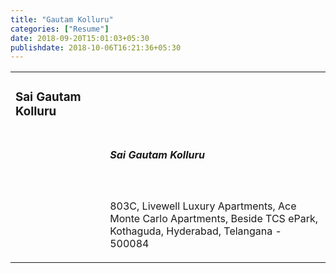 ```yaml
---
title: "Gautam Kolluru"
categories: ["Resume"]
date: 2018-09-20T15:01:03+05:30
publishdate: 2018-10-06T16:21:36+05:30
---
```


<table>
    <tr>
        <td style="width:30%">
            <h3>Sai Gautam Kolluru</h3>
        </td>
        <td style="width:70%">
            <span></span>
        </td>
    </tr>
    <tr>
        <td style="width:30%">
        </td>
        <td style="width:70%">
            <h5>Sai Gautam Kolluru</h5><br>
            <p>
                803C, Livewell Luxury Apartments,
                Ace Monte Carlo Apartments,
                Beside TCS ePark,
                Kothaguda, Hyderabad, Telangana - 500084
            </p>
        </td>
    </tr>
</table>